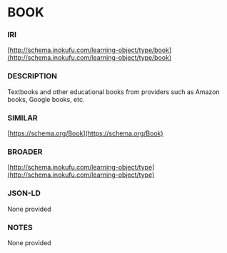 # BOOK

### IRI
[http://schema.inokufu.com/learning-object/type/book](http://schema.inokufu.com/learning-object/type/book)

### DESCRIPTION
Textbooks and other educational books from providers such as Amazon books, Google books, etc.

### SIMILAR
[https://schema.org/Book](https://schema.org/Book)

### BROADER
[http://schema.inokufu.com/learning-object/type](http://schema.inokufu.com/learning-object/type)

### JSON-LD
None provided

### NOTES
None provided
